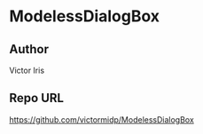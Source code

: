 # ModelessDialogBox
## Author
Victor Iris

## Repo URL
https://github.com/victormidp/ModelessDialogBox

